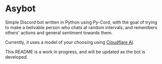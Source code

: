 # Asybot
Simple Discord bot written in Python using Py-Cord, with the goal of trying to make a belivable person who chats at random
intervals, and remembers others' actions and general sentiment towards them.

Currently, it uses a model of your choosing using [Cloudflare AI](https://ai.cloudflare.com/).

This README is a work in progress, and will be updated as the bot is developed.